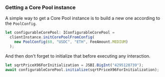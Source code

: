 ### Getting a Core Pool instance

A simple way to get a Core Pool instance is to build a new one according to the `PoolConfig`.

```typescript
let configurableCorePool: IConfigurableCorePool =
  clientInstance.initCorePoolFromConfig(
    new PoolConfig(60, "USDC", "ETH", FeeAmount.MEDIUM)
  );
```

And then don't forget to initialize that before executing any interaction.

```typescript
let sqrtPriceX96ForInitialization = JSBI.BigInt("4295128739");
await configurableCorePool.initialize(sqrtPriceX96ForInitialization);
```
